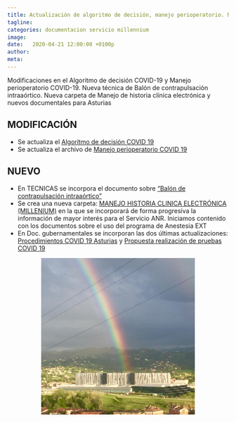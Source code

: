 ```yaml
---
title: Actualización de algoritmo de decisión, manejo perioperatorio. Nuevas técnicas y documentos gubernamentales
tagline: 
categories: documentacion servicio millennium
image: 
date:   2020-04-21 12:00:00 +0100p
author: 
meta: 
---
```

Modificaciones en el Algoritmo de decisión COVID-19 y Manejo perioperatorio COVID-19. Nueva técnica de Balón de contrapulsación intraaórtico.
Nueva carpeta de Manejo de historia clínica electrónica y nuevos documentales para Asturias
<!--more-->
## MODIFICACIÓN
* Se actualiza el [Algoritmo de decisión COVID 19](https://drive.google.com/open?id=1Q3d4e5OTJNIABx3x33vavHCyhDWoGSxo)
* Se actualiza el archivo de [Manejo perioperatorio COVID 19](https://drive.google.com/open?id=1xOd71qoMVksNFs2mVernSaw4pjsjIQzU)

## NUEVO
* En TECNICAS se incorpora el documento sobre [“Balón de contrapulsación intraaórtico”](https://drive.google.com/open?id=1KfFfyccWejBxYWMQo1THLdsIaooXNuQ5)
* Se crea una nueva carpeta: [MANEJO HISTORIA CLINICA ELECTRÓNICA (MILLENIUM)](/paginas_servicio/#manejo-de-la-historia-cl%C3%ADnica-electrónica-millennium) en la que
se incorporará de forma progresiva la información de mayor interés para el Servicio ANR.
Iniciamos contenido con los documentos sobre el uso del programa de Anestesia EXT
* En Doc. gubernamentales se incorporan las dos últimas actualizaciones:
[Procedimientos COVID 19 Asturias](https://drive.google.com/open?id=1p302HAGdojJ1vKUpG73njD0JFBzhPUzr) y [Propuesta realización de pruebas COVID 19](https://drive.google.com/open?id=1CDivkT3baSbOuYFK-O7nYAQlT-I6KEqv)

<p style="text-align: center"><img width="350px" src="/assets/img/arcoiris_sobre_HUCA.jpeg" alt="Todo va a salir bien"/></p>
